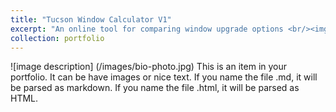 ```yaml
---
title: "Tucson Window Calculator V1"
excerpt: "An online tool for comparing window upgrade options <br/><img src='Fink_Alyssa_Capstone_Full Board.jpg'>"
collection: portfolio
---
```


![image description]
(/images/bio-photo.jpg)
This is an item in your portfolio. It can be have images or nice text. If you name the file .md, it will be parsed as markdown. If you name the file .html, it will be parsed as HTML. 
